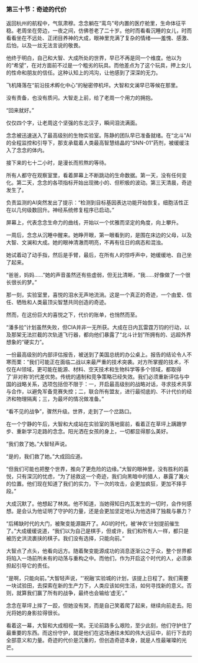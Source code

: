### **第三十节：奇迹的代价**

返回杭州的航程中，气氛肃穆。念念躺在“鸾鸟”号内置的医疗舱里，生命体征平稳。老周坐在旁边，一夜之间，仿佛苍老了二十岁。他时而看看沉睡的女儿，时而看看坐在不远处、正闭目养神的大成，眼神里充满了复杂的情绪——羞愧、感激、后怕，以及一丝无法言说的敬畏。

他终于明白，自己和大智、大成所处的世界，早已不再是同一个维度。他以为的“希望”，在对方面前不过是一个粗劣的玩具。而他差点为了这个玩具，押上女儿的性命和朋友的信任。这种认知上的鸿沟，让他感到了深深的无力。

飞机降落在“前沿技术孵化中心”的秘密停机坪。大智和文澜早已等候在那里。

没有责备，也没有质问。大智走上前，给了老周一个用力的拥抱。

“回来就好。”

仅仅四个字，让老周这个坚强的东北汉子，瞬间泪流满面。

念念被迅速送入了最高级别的生物实验室。陈静的团队早已准备就绪。在“北斗”AI的全程监控和引导下，那支承载着人类最高智慧结晶的“SNN-01”药剂，被缓缓注入了念念的体内。

接下来的七十二小时，是漫长而煎熬的等待。

所有人都守在观察室里，看着屏幕上不断跳动的生命数据。第一天，没有任何变化。第二天，念念的各项指标开始出现微小的、但积极的波动。第三天清晨，奇迹发生了。

负责监测的AI突然发出了提示：“检测到目标基因表达功能开始恢复。细胞活性正在以几何级数回升。神经系统修复程序已启动。”

屏幕上，代表念念生命力的曲线，开始以一个优雅而坚定的角度，向上攀升。

一周后，念念从沉睡中醒来。她睁开眼，第一眼看到的，是围在床边的父母，以及大智、文澜和大成。她的眼神清澈而明亮，不再有往日的病态和混浊。

她试着动了动手指，然后是手臂，最后，在所有人的惊呼声中，她缓缓地、自己坐了起来。

“爸爸，妈妈……”她的声音虽然还有些虚弱，但无比清晰，“我……好像做了一个很长很长的梦。”

那一刻，实验室里，喜悦的泪水无声地流淌。这是一个真正的奇迹，一个由爱、信任、牺牲和人类最顶尖智慧共同创造的奇迹。

然而，在这份巨大的喜悦之下，代价的账单，也悄然而至。

“潘多拉”计划虽然失败，但CIA并非一无所获。大成在日内瓦雷霆万钧的行动，以及那架无法拦截的次轨道飞行器，都向他们暴露了“北斗计划”所拥有的、远超外界想象的“硬实力”。

一份最高级别的内部评估报告，被送到了美国总统的办公桌上。报告的结论令人不寒而栗：“我们可能正在面临二战以来最严重的技术突袭。对方所掌握的技术，不仅在AI领域，更可能在能源、材料、空天技术和生物科学等多个领域，都取得了‘非对称’的代差优势。传统的遏制和竞争策略已经失效。我们必须重新评估与中国的战略关系，选项包括但不限于：一，开启最高级别的战略对话，寻求技术共享与合作，以避免军备竞赛失控；二，联合所有盟友，进行最彻底的、不计代价的经济和物理隔离；三，为最坏的情况做准备。”

“看不见的战争”，骤然升级。世界，走到了一个岔路口。

在一个宁静的午后，大智和大成站在实验室的落地窗前，看着正在草坪上蹒跚学步、重新学习走路的念念。阳光洒在女孩的身上，一切都显得那么美好。

“我们救了她。”大智轻声说。

“是的，我们救了她。”大成回应道。

“但我们可能也把整个世界，推向了更危险的边缘。”大智的眼神里，没有胜利的喜悦，只有深沉的忧虑，“为了拯救这一个奇迹，我们向黑暗中的猎人，暴露了篝火的位置。他们现在知道了我们的实力，下一次的攻击，会更加疯狂，更加不择手段。”

大成沉默了。他想起了林岚。他不知道，当她得知日内瓦发生的一切时，会作何感想。是会认为他证明了守护的力量，还是会更加坚定地认为他选择了独裁与暴力？

“后稀缺时代的大门，被聚变能源踹开了。AGI的时代，被‘神农’计划提前催生了。”大成缓缓说道，“我们以为自己是棋手，但或许，我们和所有人一样，都只是被历史洪流裹挟的棋子。我们没有选择，只能向前。”

大智点了点头，他看向远方。随着聚变能源成功的消息逐渐公之于众，整个世界都将陷入一场前所未有的动荡与重构之中。而他们，作为开启这个时代的人，必须承担起引导它的责任。

“是啊，只能向前。”大智轻声说，“‘祝融’实验城的计划，该提上日程了。我们需要一块试验田，去探索在新的生产力下，人类应该如何生活，如何寻找新的意义。否则，就算我们赢了所有的战争，最终也会输给‘虚无’。”

念念在草坪上摔了一跤，但她没有哭，而是自己笑着爬了起来，继续向前走去。阳光将她的身影拉得很长。

看着这一幕，大智和大成相视一笑。无论前路多么艰险，至少此刻，他们守护住了最重要的东西。而这份守护，就是他们在这场通往未知的伟大远征中，前行下去的全部意义和力量。奇迹的代价是沉重的，但创造奇迹本身，就是人性最璀璨的光芒。

---

###

